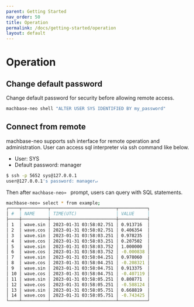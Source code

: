 ```yaml
---
parent: Getting Started
nav_order: 50
title: Operation
permalink: /docs/getting-started/operation
layout: default
---
```

# Operation


## Change default password

Change default password for security before allowing remote access.

```sh
machbase-neo shell "ALTER USER SYS IDENTIFIED BY my_password"
```

## Connect from remote

machbase-neo supports ssh interface for remote operation and administration.
User can access sql interpreter via ssh command like below.

- User: SYS
- Default password: manager

```sh
$ ssh -p 5652 sys@127.0.0.1
user@127.0.0.1's password: manager↵
```

Then after `machbase-neo» ` prompt, users can query with SQL statements.

```sh
machbase-neo» select * from example;
┌────┬──────────┬─────────────────────────┬───────────┐
│ #  │ NAME     │ TIME(UTC)               │ VALUE     │
├────┼──────────┼─────────────────────────┼───────────┤
│ 1  │ wave.sin │ 2023-01-31 03:58:02.751 │ 0.913716  │
│ 2  │ wave.cos │ 2023-01-31 03:58:02.751 │ 0.406354  │
│ 3  │ wave.sin │ 2023-01-31 03:58:03.251 │ 0.978235  │
│ 4  │ wave.cos │ 2023-01-31 03:58:03.251 │ 0.207502  │
│ 5  │ wave.sin │ 2023-01-31 03:58:03.752 │ 1.000000  │
│ 6  │ wave.cos │ 2023-01-31 03:58:03.752 │ -0.000838 │
│ 7  │ wave.sin │ 2023-01-31 03:58:04.251 │ 0.978060  │
│ 8  │ wave.cos │ 2023-01-31 03:58:04.251 │ -0.208321 │
│ 9  │ wave.sin │ 2023-01-31 03:58:04.751 │ 0.913375  │
│ 10 │ wave.cos │ 2023-01-31 03:58:04.751 │ -0.407119 │
│ 11 │ wave.sin │ 2023-01-31 03:58:05.251 │ 0.808771  │
│ 12 │ wave.cos │ 2023-01-31 03:58:05.251 │ -0.588124 │
│ 13 │ wave.sin │ 2023-01-31 03:58:05.751 │ 0.668819  │
│ 14 │ wave.cos │ 2023-01-31 03:58:05.751 │ -0.743425 │
└────┴──────────┴─────────────────────────┴───────────┘
```
